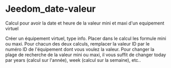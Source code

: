 # Jeedom_date-valeur
Calcul pour avoir la date et heure de la valeur mini et maxi d'un equipement virtuel

Créer un équipement virtuel, type info. Placer dans le calcul les formule mini ou maxi. Pour chacun des deux calculs, remplacer la valeur ID par le numéro ID de l'équipement dont vous voulez la valeur. Pour changer la plage de recherche de la valeur mini ou maxi, il vous suffit de changer today par years (calcul sur l'année), week (calcul sur la semaine), etc..

